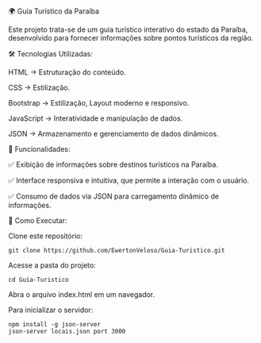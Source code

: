 🌍 Guia Turístico da Paraíba

Este projeto trata-se de um guia turístico interativo do estado da Paraíba, desenvolvido para fornecer informações sobre pontos turísticos da região.

🛠 Tecnologias Utilizadas:

HTML → Estruturação do conteúdo.

CSS → Estilização.

Bootstrap → Estilização, Layout moderno e responsivo.

JavaScript → Interatividade e manipulação de dados.

JSON → Armazenamento e gerenciamento de dados dinâmicos.



📌 Funcionalidades:

✅ Exibição de informações sobre destinos turísticos na Paraíba.

✅ Interface responsiva e intuitiva, que permite a interação com o usuário.

✅ Consumo de dados via JSON para carregamento dinâmico de informações.


🚀 Como Executar:

Clone este repositório:
````
git clone https://github.com/EwertonVeloso/Guia-Turistico.git

````
Acesse a pasta do projeto:

````
cd Guia-Turistico
````
  Abra o arquivo index.html em um navegador.

Para inicializar o servidor:
````
npm install -g json-server
json-server locais.json port 3000

````
